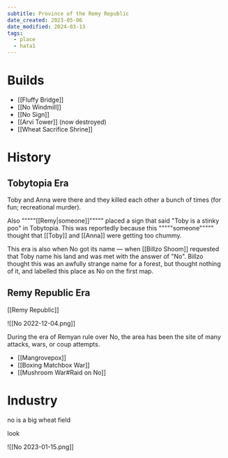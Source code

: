 ```yaml
---
subtitle: Province of the Remy Republic
date_created: 2023-05-06
date_modified: 2024-03-13
tags:
  - place
  - hata1
---
```


# Builds

- [[Fluffy Bridge]]
- [[No Windmill]]
- [[No Sign]]
- [[Arvi Tower]] (now destroyed)
- [[Wheat Sacrifice Shrine]]

# History

## Tobytopia Era

Toby and Anna were there and they killed each other a bunch of times (for fun; recreational murder).

Also """""[[Remy|someone]]""""" placed a sign that said "Toby is a stinky poo" in Tobytopia. This was reportedly because this """""someone""""" thought that [[Toby]] and [[Anna]] were getting too chummy.

This era is also when No got its name — when [[Billzo Shoom]] requested that Toby name his land and was met with the answer of "No". Billzo thought this was an awfully strange name for a forest, but thought nothing of it, and labelled this place as No on the first map.

## Remy Republic Era

[[Remy Republic]]

![[No 2022-12-04.png]]

During the era of Remyan rule over No, the area has been the site of many attacks, wars, or coup attempts.
- [[Mangrovepox]]
- [[Boxing Matchbox War]]
- [[Mushroom War#Raid on No]]

# Industry

no is a big wheat field

look

![[No 2023-01-15.png]]